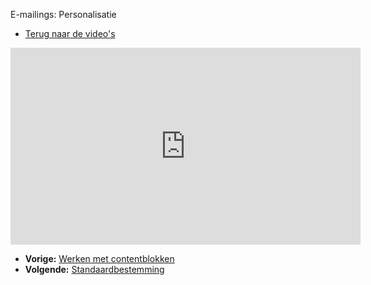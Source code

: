 E-mailings: Personalisatie

-   [Terug naar de video's](./video-tutorials.md "Video's")

<iframe width="560" height="315" src="https://www.youtube.com/embed/vWW2iKwujt0" frameborder="0" allowfullscreen="allowfullscreen">  </iframe>

-   **Vorige:** [Werken met contentblokken](./emailings-using-content-blocks.md "E-mailings: Werken met contentblokken")
-   **Volgende:** [Standaardbestemming](./emailings-setting-a-test-destination.md "E-mailings: Standaardbestemming")


